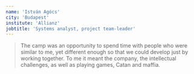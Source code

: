 ```yaml
---
name: 'István Agócs'
city: 'Budapest'
institute: 'Allianz'
jobtitle: 'Systems analyst, project team-leader'
---
```


> The camp was an opportunity to spend time with people who were similar to me, yet different enough so that we could develop just by working together. To me it meant the company, the intellectual challenges, as well as playing games, Catan and maffia.
